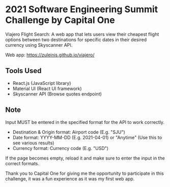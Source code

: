 # 2021 Software Engineering Summit Challenge by Capital One

Viajero Flight Search: A web app that lets users view their cheapest flight options between two destinations for specific dates in their desired currency using Skyscanner API.

Web app: https://zuleinis.github.io/viajero/

## Tools Used

- React.js (JavaScript library)
- Material UI (React UI framework)
- Skyscanner API (Browse quotes endpoint)

## Note

Input MUST be entered in the specified format for the API to work correctly. 

- Destination & Origin format: Airport code (E.g. "SJU")
- Date format: YYYY-MM-DD (E.g. 2021-04-01) or "Anytime" (Use this to see various results)
- Currency format: Currency code (E.g. "USD")

If the page becomes empty, reload it and make sure to enter the input in the correct formats. 

Thank you to Capital One for giving me the opportunity to participate in this challenge, it was a fun experience as it was my first web app.
